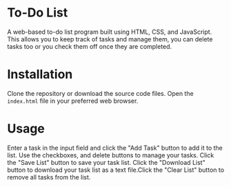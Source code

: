 # To-Do List

A web-based to-do list program built using HTML, CSS, and JavaScript. This allows you to keep track of tasks and manage them, you can delete tasks too or you check them off once they are completed. 

# Installation

Clone the repository or download the source code files.
Open the `index.html` file in your preferred web browser.

# Usage

Enter a task in the input field and click the "Add Task" button to add it to the list.
Use the checkboxes, and delete buttons to manage your tasks.
Click the "Save List" button to save your task list.
Click the "Download List" button to download your task list as a text file.Click the "Clear List" button to remove all tasks from the list.




